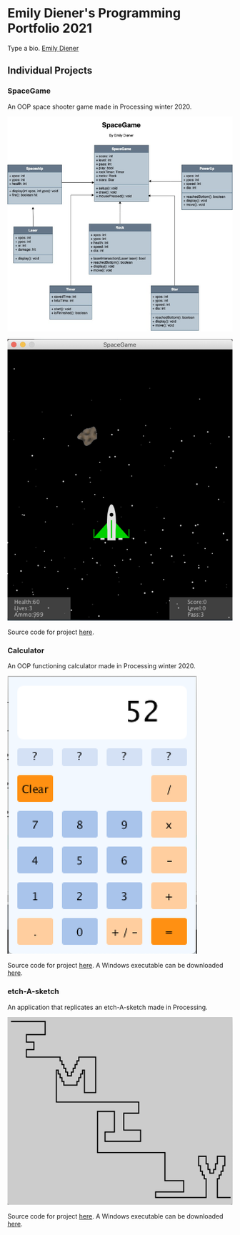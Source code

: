 # Emily Diener's Programming Portfolio 2021
Type a bio. [Emily Diener](mailto:eradiener@gmail.com)

## Individual Projects

### SpaceGame

An OOP space shooter game made in Processing winter 2020.

![UML Project](https://github.com/emildien9572/ProgrammingPortfolio/blob/gh-pages/images/UML%20Project.jpg?raw=true)

![SpaceGame](https://github.com/emildien9572/ProgrammingPortfolio/blob/gh-pages/images/SpaceGame.png?raw=true)

Source code for project [here](https://github.com/emildien9572/ProgrammingPortfolio/tree/gh-pages/src/SpaceGame).

### Calculator

An OOP functioning calculator made in Processing winter 2020.

![Calculator](https://github.com/emildien9572/ProgrammingPortfolio/blob/gh-pages/images/Calculator.png?raw=true)

Source code for project [here](https://github.com/emildien9572/ProgrammingPortfolio/tree/gh-pages/src/Calculator). A Windows executable can be downloaded [here](https://github.com/emildien9572/ProgrammingPortfolio/blob/gh-pages/src/Calculator/application.windows64.zip).

### etch-A-sketch

An application that replicates an etch-A-sketch made in Processing.

![etchAsketch](https://github.com/emildien9572/ProgrammingPortfolio/blob/gh-pages/images/etchAsketch.png?raw=true)

Source code for project [here](https://github.com/emildien9572/ProgrammingPortfolio/tree/gh-pages/src/etchAsketch). A Windows executable can be downloaded [here](https://github.com/emildien9572/ProgrammingPortfolio/blob/gh-pages/src/etchAsketch/application.windows64.zip).
